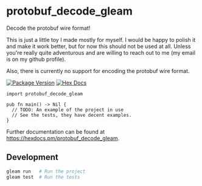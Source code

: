 # protobuf_decode_gleam

Decode the protobuf wire format!

This is just a little toy I made mostly for myself. I would be happy to
polish it and make it work better, but for now this should not be used at all.
Unless you're really quite adventurous and are willing to reach out to me (my
email is on my github profile).

Also, there is currently no support for encoding the protobuf wire format.

[![Package Version](https://img.shields.io/hexpm/v/protobuf_decode_gleam)](https://hex.pm/packages/protobuf_decode_gleam)
[![Hex Docs](https://img.shields.io/badge/hex-docs-ffaff3)](https://hexdocs.pm/protobuf_decode_gleam/)

<!--
```sh
gleam add protobuf_decode_gleam@1
```
-->
```gleam
import protobuf_decode_gleam

pub fn main() -> Nil {
  // TODO: An example of the project in use
  // See the tests, they have decent examples.
}
```

Further documentation can be found at <https://hexdocs.pm/protobuf_decode_gleam>.

## Development

```sh
gleam run   # Run the project
gleam test  # Run the tests
```
